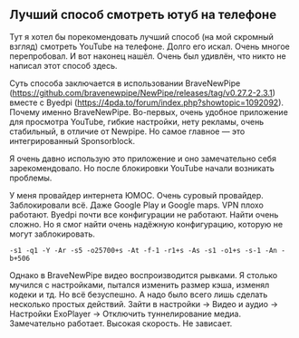 ## Лучший способ смотреть ютуб на телефоне
Тут я хотел бы порекомендовать лучший способ (на мой скромный взгляд) смотреть YouTube на телефоне. Долго его искал. Очень многое перепробовал. И вот наконец нашёл. Очень был удивлён, что никто не написал этот способ здесь.

Суть способа заключается в использовании BraveNewPipe (https://github.com/bravenewpipe/NewPipe/releases/tag/v0.27.2-2.3.1) вместе с Byedpi (https://4pda.to/forum/index.php?showtopic=1092092).
Почему именно BraveNewPipe. Во-первых, очень удобное приложение для просмотра YouTube, гибкие настройки, нету рекламы, очень стабильный, в отличие от Newpipe. Но самое главное — это интегрированный Sponsorblock.

Я очень давно использую это приложение и оно замечательно себя зарекомендовало. Но после блокировки YouTube начали возникать проблемы.

У меня провайдер интернета ЮМОС. Очень суровый провайдер. Заблокировали всё. Даже Google Play и Google maps. VPN плохо работают. Byedpi почти все конфигурации не работают. Найти очень сложно.
Но я смог найти очень надёжную конфигурацию, которую не могут заблокировать.

```
-s1 -q1 -Y -Ar -s5 -o25700+s -At -f-1 -r1+s -As -s1 -o1+s -s-1 -An -b+506
```

Однако в BraveNewPipe видео воспроизводится рывками. Я столько мучился с настройками, пытался изменить размер кэша, изменял кодеки и тд. Но всё безуспешно.
А надо было всего лишь сделать несколько простых действий. Зайти в настройки → Видео и аудио → Настройки ExoPlayer → Отключить туннелирование медиа.
Замечательно работает. Высокая скорость. Не зависает.
